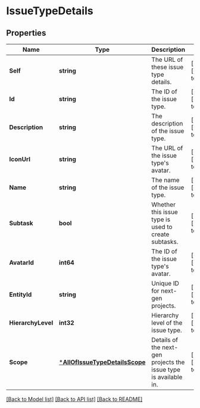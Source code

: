 # IssueTypeDetails

## Properties
Name | Type | Description | Notes
------------ | ------------- | ------------- | -------------
**Self** | **string** | The URL of these issue type details. | [optional] [default to null]
**Id** | **string** | The ID of the issue type. | [optional] [default to null]
**Description** | **string** | The description of the issue type. | [optional] [default to null]
**IconUrl** | **string** | The URL of the issue type&#x27;s avatar. | [optional] [default to null]
**Name** | **string** | The name of the issue type. | [optional] [default to null]
**Subtask** | **bool** | Whether this issue type is used to create subtasks. | [optional] [default to null]
**AvatarId** | **int64** | The ID of the issue type&#x27;s avatar. | [optional] [default to null]
**EntityId** | **string** | Unique ID for next-gen projects. | [optional] [default to null]
**HierarchyLevel** | **int32** | Hierarchy level of the issue type. | [optional] [default to null]
**Scope** | [***AllOfIssueTypeDetailsScope**](AllOfIssueTypeDetailsScope.md) | Details of the next-gen projects the issue type is available in. | [optional] [default to null]

[[Back to Model list]](../README.md#documentation-for-models) [[Back to API list]](../README.md#documentation-for-api-endpoints) [[Back to README]](../README.md)

